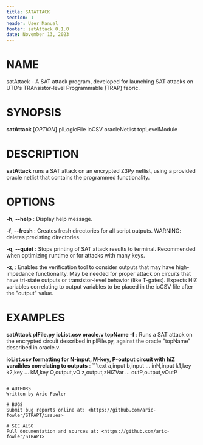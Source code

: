 ```yaml
---
title: SATATTACK
section: 1
header: User Manual
footer: satAttack 0.1.0
date: November 13, 2023
---
```


# NAME
satAttack - A SAT attack program, developed for launching SAT attacks on UTD's TRAnsistor-level Programmable (TRAP) fabric.

# SYNOPSIS
**satAttack** [*OPTION*] plLogicFile ioCSV oracleNetlist topLevelModule

# DESCRIPTION
**satAttack** runs a SAT attack on an encrypted Z3Py netlist, using a provided oracle netlist that contains the programmed functionality.

# OPTIONS
**-h**, **--help**
: Display help message.

**-f**, **--fresh**
: Creates fresh directories for all script outputs. WARNING: deletes prexisting directories.

**-q**, **--quiet**
: Stops printing of SAT attack results to terminal. Recommended when optimizing runtime or for attacks with many keys.

**-z**,
: Enables the verification tool to consider outputs that may have high-impedance functionality. May be needed for proper attack on circuits that have tri-state outputs or transistor-level behavior (like T-gates). Expects HiZ variables correlating to output variables to be placed in the ioCSV file after the "output" value.

# EXAMPLES
**satAttack plFile.py ioList.csv oracle.v topName -f**
: Runs a SAT attack on the encrypted circuit described in plFile.py, against the oracle "topName" described in oracle.v.

**ioList.csv formatting for N-input, M-key, P-output circuit with hiZ varaibles correlating to outputs**
: ```text
a,input
b,input
...
inN,input
k1,key
k2,key 
...
kM,key
O,output,vO
z,output,zHiZVar
...
outP,output,vOutP
```

# AUTHORS
Written by Aric Fowler

# BUGS
Submit bug reports online at: <https://github.com/aric-fowler/STRAPT/issues>

# SEE ALSO
Full documentation and sources at: <https://github.com/aric-fowler/STRAPT>
